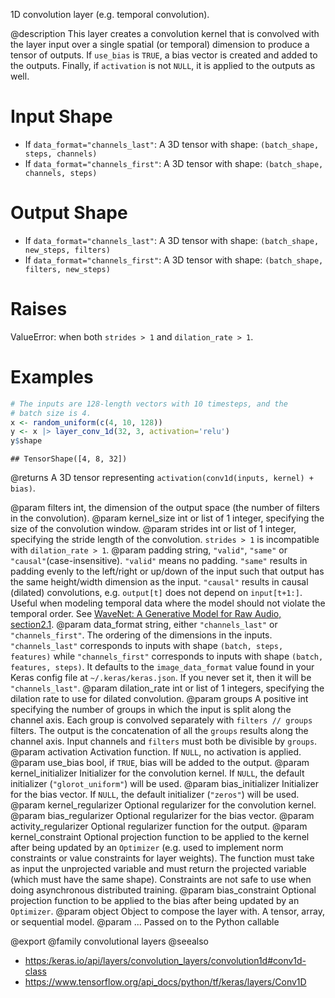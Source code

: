 1D convolution layer (e.g. temporal convolution).

@description
This layer creates a convolution kernel that is convolved with the layer
input over a single spatial (or temporal) dimension to produce a tensor of
outputs. If `use_bias` is `TRUE`, a bias vector is created and added to the
outputs. Finally, if `activation` is not `NULL`, it is applied to the
outputs as well.

# Input Shape
- If `data_format="channels_last"`:
    A 3D tensor with shape: `(batch_shape, steps, channels)`
- If `data_format="channels_first"`:
    A 3D tensor with shape: `(batch_shape, channels, steps)`

# Output Shape
- If `data_format="channels_last"`:
    A 3D tensor with shape: `(batch_shape, new_steps, filters)`
- If `data_format="channels_first"`:
    A 3D tensor with shape: `(batch_shape, filters, new_steps)`

# Raises
ValueError: when both `strides > 1` and `dilation_rate > 1`.

# Examples

```r
# The inputs are 128-length vectors with 10 timesteps, and the
# batch size is 4.
x <- random_uniform(c(4, 10, 128))
y <- x |> layer_conv_1d(32, 3, activation='relu')
y$shape
```

```
## TensorShape([4, 8, 32])
```

@returns
A 3D tensor representing `activation(conv1d(inputs, kernel) + bias)`.

@param filters int, the dimension of the output space (the number of filters
    in the convolution).
@param kernel_size int or list of 1 integer, specifying the size of the
    convolution window.
@param strides int or list of 1 integer, specifying the stride length
    of the convolution. `strides > 1` is incompatible with
    `dilation_rate > 1`.
@param padding string, `"valid"`, `"same"` or `"causal"`(case-insensitive).
    `"valid"` means no padding. `"same"` results in padding evenly to
    the left/right or up/down of the input such that output has the same
    height/width dimension as the input. `"causal"` results in causal
    (dilated) convolutions, e.g. `output[t]` does not depend on
    `input[t+1:]`. Useful when modeling temporal data where the model
    should not violate the temporal order.
    See [WaveNet: A Generative Model for Raw Audio, section2.1](
    https://arxiv.org/abs/1609.03499).
@param data_format string, either `"channels_last"` or `"channels_first"`.
    The ordering of the dimensions in the inputs. `"channels_last"`
    corresponds to inputs with shape `(batch, steps, features)`
    while `"channels_first"` corresponds to inputs with shape
    `(batch, features, steps)`. It defaults to the `image_data_format`
    value found in your Keras config file at `~/.keras/keras.json`.
    If you never set it, then it will be `"channels_last"`.
@param dilation_rate int or list of 1 integers, specifying the dilation
    rate to use for dilated convolution.
@param groups A positive int specifying the number of groups in which the
    input is split along the channel axis. Each group is convolved
    separately with `filters // groups` filters. The output is the
    concatenation of all the `groups` results along the channel axis.
    Input channels and `filters` must both be divisible by `groups`.
@param activation Activation function. If `NULL`, no activation is applied.
@param use_bias bool, if `TRUE`, bias will be added to the output.
@param kernel_initializer Initializer for the convolution kernel. If `NULL`,
    the default initializer (`"glorot_uniform"`) will be used.
@param bias_initializer Initializer for the bias vector. If `NULL`, the
    default initializer (`"zeros"`) will be used.
@param kernel_regularizer Optional regularizer for the convolution kernel.
@param bias_regularizer Optional regularizer for the bias vector.
@param activity_regularizer Optional regularizer function for the output.
@param kernel_constraint Optional projection function to be applied to the
    kernel after being updated by an `Optimizer` (e.g. used to implement
    norm constraints or value constraints for layer weights). The
    function must take as input the unprojected variable and must return
    the projected variable (which must have the same shape). Constraints
    are not safe to use when doing asynchronous distributed training.
@param bias_constraint Optional projection function to be applied to the
    bias after being updated by an `Optimizer`.
@param object Object to compose the layer with. A tensor, array, or sequential model.
@param ... Passed on to the Python callable

@export
@family convolutional layers
@seealso
+ <https:/keras.io/api/layers/convolution_layers/convolution1d#conv1d-class>
+ <https://www.tensorflow.org/api_docs/python/tf/keras/layers/Conv1D>
